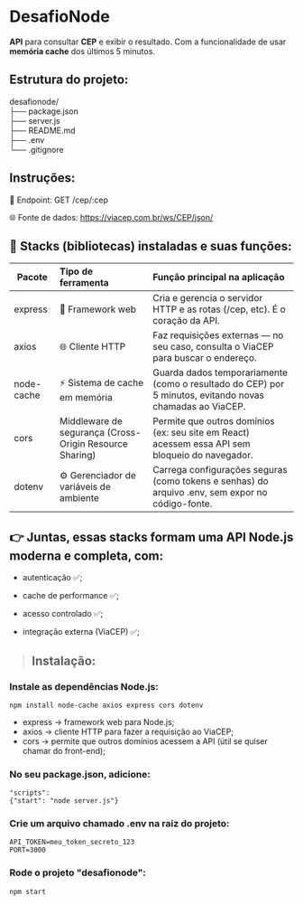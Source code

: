 # DesafioNode
**API** para consultar **CEP** e exibir o resultado. Com a funcionalidade de usar **memória cache** dos últimos 5 minutos.

## Estrutura do projeto:

desafionode/   
├── package.json   
├── server.js   
├── README.md   
├── .env   
└── .gitignore


## Instruções:

🔗 Endpoint: GET /cep/:cep

🌐 Fonte de dados: https://viacep.com.br/ws/CEP/json/


## 🧩 Stacks (bibliotecas) instaladas e suas funções:

| Pacote | Tipo de ferramenta | Função principal na aplicação |
| ------------- |:-------------|:-------------|
| express | 🧠 Framework web | Cria e gerencia o servidor HTTP e as rotas (/cep, etc). É o coração da API. |
| axios | 🌐 Cliente HTTP | Faz requisições externas — no seu caso, consulta o ViaCEP para buscar o endereço. |
| node-cache |⚡ Sistema de cache em memória | Guarda dados temporariamente (como o resultado do CEP) por 5 minutos, evitando novas chamadas ao ViaCEP. | 
| cors |  Middleware de segurança (Cross-Origin Resource Sharing) | Permite que outros domínios (ex: seu site em React) acessem essa API sem bloqueio do navegador. |
| dotenv | ⚙️ Gerenciador de variáveis de ambiente | Carrega configurações seguras (como tokens e senhas) do arquivo .env, sem expor no código-fonte. |

## 👉 Juntas, essas stacks formam uma API Node.js moderna e completa, com:

- autenticação ✅;

- cache de performance ✅;

- acesso controlado ✅;

- integração externa (ViaCEP) ✅;

> ## Instalação:

### Instale as dependências Node.js: 

```npm install node-cache axios express cors dotenv```

- express → framework web para Node.js;
- axios → cliente HTTP para fazer a requisição ao ViaCEP;
- cors → permite que outros domínios acessem a API (útil se quiser chamar do front-end);

### No seu package.json, adicione:

 ```
 "scripts":
 {"start": "node server.js"}
 ```

### Crie um arquivo chamado .env na raiz do projeto:

 ```
 API_TOKEN=meu_token_secreto_123
 PORT=3000
 ```

### Rode o projeto "desafionode":

```npm start```

